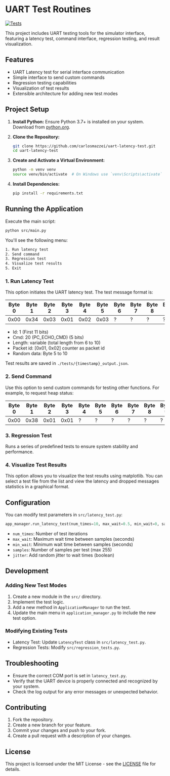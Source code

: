 # UART Test Routines

[![Tests](https://github.com/carlosmazzei/uart-latency-test/actions/workflows/lint.yml/badge.svg)](https://github.com/carlosmazzei/uart-latency-test/actions/workflows/lint.yml)

This project includes UART testing tools for the simulator interface, featuring a latency test, command interface, regression testing, and result visualization.

## Features

- UART Latency test for serial interface communication
- Simple interface to send custom commands
- Regression testing capabilities
- Visualization of test results
- Extensible architecture for adding new test modes

## Project Setup

1. **Install Python:**
   Ensure Python 3.7+ is installed on your system. Download from [python.org](https://www.python.org/downloads/).

2. **Clone the Repository:**

   ```sh
   git clone https://github.com/carlosmazzei/uart-latency-test.git
   cd uart-latency-test
   ```

3. **Create and Activate a Virtual Environment:**

   ```sh
   python -m venv venv
   source venv/bin/activate  # On Windows use `venv\Scripts\activate`
   ```

4. **Install Dependencies:**

   ```sh
   pip install -r requirements.txt
   ```

## Running the Application

Execute the main script:

```sh
python src/main.py
```

You'll see the following menu:

```sh
1. Run latency test
2. Send command
3. Regression test
4. Visualize test results
5. Exit
```

### 1. Run Latency Test

This option initiates the UART latency test. The test message format is:

| Byte 0 | Byte 1 | Byte 2 | Byte 3 | Byte 4 | Byte 5 | Byte 6 | Byte 7 | Byte 8 | Byte 9 |
| ------ | ------ | ------ | ------ | ------ | ------ | ------ | ------ | ------ | ------ |
| 0x00   | 0x34   | 0x03   | 0x01   | 0x02   | 0x03   | ?      | ?      | ?      | ?      |

- Id: 1 (First 11 bits)
- Cmd: 20 (PC_ECHO_CMD) (5 bits)
- Length: variable (total length from 6 to 10)
- Packet id: [0x01, 0x02] counter as packet id
- Random data: Byte 5 to 10

Test results are saved in `./tests/{timestamp}_output.json`.

### 2. Send Command

Use this option to send custom commands for testing other functions. For example, to request heap status:

| Byte 0 | Byte 1 | Byte 2 | Byte 3 | Byte 4 | Byte 5 | Byte 6 | Byte 7 | Byte 8 | Byte 9 |
| ------ | ------ | ------ | ------ | ------ | ------ | ------ | ------ | ------ | ------ |
| 0x00   | 0x38   | 0x01   | 0x01   | ?      | ?      | ?      | ?      | ?      | ?      |

### 3. Regression Test

Runs a series of predefined tests to ensure system stability and performance.

### 4. Visualize Test Results

This option allows you to visualize the test results using matplotlib. You can select a test file from the list and view the latency and dropped messages statistics in a graphical format.

## Configuration

You can modify test parameters in `src/latency_test.py`:

```python
app_manager.run_latency_test(num_times=10, max_wait=0.5, min_wait=0, samples=255, jitter=False)
```

- `num_times`: Number of test iterations
- `max_wait`: Maximum wait time between samples (seconds)
- `min_wait`: Minimum wait time between samples (seconds)
- `samples`: Number of samples per test (max 255)
- `jitter`: Add random jitter to wait times (boolean)

## Development

### Adding New Test Modes

1. Create a new module in the `src/` directory.
2. Implement the test logic.
3. Add a new method in `ApplicationManager` to run the test.
4. Update the main menu in `application_manager.py` to include the new test option.

### Modifying Existing Tests

- Latency Test: Update `LatencyTest` class in `src/latency_test.py`.
- Regression Tests: Modify `src/regression_tests.py`.

## Troubleshooting

- Ensure the correct COM port is set in `latency_test.py`.
- Verify that the UART device is properly connected and recognized by your system.
- Check the log output for any error messages or unexpected behavior.

## Contributing

1. Fork the repository.
2. Create a new branch for your feature.
3. Commit your changes and push to your fork.
4. Create a pull request with a description of your changes.

## License

This project is licensed under the MIT License - see the [LICENSE](LICENSE) file for details.
